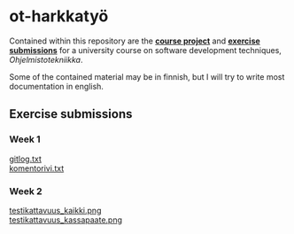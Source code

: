 # ot-harkkatyö

Contained within this repository are the [**course project**](https://github.com/Jonkke/ot-harkkatyo/tree/master/yiabc-project) and [**exercise submissions**](https://github.com/Jonkke/ot-harkkatyo/tree/master/laskarit) for a university course on software development techniques, _Ohjelmistotekniikka_. 

Some of the contained material may be in finnish, but I will try to write most documentation in english.


## Exercise submissions
### Week 1
[gitlog.txt](https://github.com/Jonkke/ot-harkkatyo/blob/master/laskarit/viikko1/gitlog.txt)  
[komentorivi.txt](https://github.com/Jonkke/ot-harkkatyo/blob/master/laskarit/viikko1/komentorivi.txt)

### Week 2
[testikattavuus_kaikki.png](https://github.com/Jonkke/ot-harkkatyo/blob/master/laskarit/viikko2/testikattavuus_kaikki.png)  
[testikattavuus_kassapaate.png](https://github.com/Jonkke/ot-harkkatyo/blob/master/laskarit/viikko2/testikattavuus_kassapaate.png)
